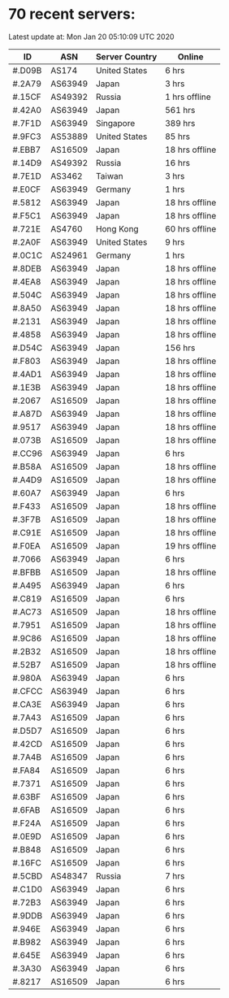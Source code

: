# 70 recent servers:

Latest update at: Mon Jan 20 05:10:09 UTC 2020

| ID | ASN | Server Country | Online |
| -- | --- | -------------- | ------ |
| #.D09B | AS174 | United States | 6 hrs |
| #.2A79 | AS63949 | Japan | 3 hrs |
| #.15CF | AS49392 | Russia | 1 hrs offline |
| #.42A0 | AS63949 | Japan | 561 hrs |
| #.7F1D | AS63949 | Singapore | 389 hrs |
| #.9FC3 | AS53889 | United States | 85 hrs |
| #.EBB7 | AS16509 | Japan | 18 hrs offline |
| #.14D9 | AS49392 | Russia | 16 hrs |
| #.7E1D | AS3462 | Taiwan | 3 hrs |
| #.E0CF | AS63949 | Germany | 1 hrs |
| #.5812 | AS63949 | Japan | 18 hrs offline |
| #.F5C1 | AS63949 | Japan | 18 hrs offline |
| #.721E | AS4760 | Hong Kong | 60 hrs offline |
| #.2A0F | AS63949 | United States | 9 hrs |
| #.0C1C | AS24961 | Germany | 1 hrs |
| #.8DEB | AS63949 | Japan | 18 hrs offline |
| #.4EA8 | AS63949 | Japan | 18 hrs offline |
| #.504C | AS63949 | Japan | 18 hrs offline |
| #.8A50 | AS63949 | Japan | 18 hrs offline |
| #.2131 | AS63949 | Japan | 18 hrs offline |
| #.4858 | AS63949 | Japan | 18 hrs offline |
| #.D54C | AS63949 | Japan | 156 hrs |
| #.F803 | AS63949 | Japan | 18 hrs offline |
| #.4AD1 | AS63949 | Japan | 18 hrs offline |
| #.1E3B | AS63949 | Japan | 18 hrs offline |
| #.2067 | AS16509 | Japan | 18 hrs offline |
| #.A87D | AS63949 | Japan | 18 hrs offline |
| #.9517 | AS63949 | Japan | 18 hrs offline |
| #.073B | AS16509 | Japan | 18 hrs offline |
| #.CC96 | AS63949 | Japan | 6 hrs |
| #.B58A | AS16509 | Japan | 18 hrs offline |
| #.A4D9 | AS16509 | Japan | 18 hrs offline |
| #.60A7 | AS63949 | Japan | 6 hrs |
| #.F433 | AS16509 | Japan | 18 hrs offline |
| #.3F7B | AS16509 | Japan | 18 hrs offline |
| #.C91E | AS16509 | Japan | 18 hrs offline |
| #.F0EA | AS16509 | Japan | 19 hrs offline |
| #.7066 | AS63949 | Japan | 6 hrs |
| #.BFBB | AS16509 | Japan | 18 hrs offline |
| #.A495 | AS63949 | Japan | 6 hrs |
| #.C819 | AS16509 | Japan | 6 hrs |
| #.AC73 | AS16509 | Japan | 18 hrs offline |
| #.7951 | AS16509 | Japan | 18 hrs offline |
| #.9C86 | AS16509 | Japan | 18 hrs offline |
| #.2B32 | AS16509 | Japan | 18 hrs offline |
| #.52B7 | AS16509 | Japan | 18 hrs offline |
| #.980A | AS63949 | Japan | 6 hrs |
| #.CFCC | AS63949 | Japan | 6 hrs |
| #.CA3E | AS63949 | Japan | 6 hrs |
| #.7A43 | AS16509 | Japan | 6 hrs |
| #.D5D7 | AS16509 | Japan | 6 hrs |
| #.42CD | AS16509 | Japan | 6 hrs |
| #.7A4B | AS16509 | Japan | 6 hrs |
| #.FA84 | AS16509 | Japan | 6 hrs |
| #.7371 | AS16509 | Japan | 6 hrs |
| #.63BF | AS16509 | Japan | 6 hrs |
| #.6FAB | AS16509 | Japan | 6 hrs |
| #.F24A | AS16509 | Japan | 6 hrs |
| #.0E9D | AS16509 | Japan | 6 hrs |
| #.B848 | AS16509 | Japan | 6 hrs |
| #.16FC | AS16509 | Japan | 6 hrs |
| #.5CBD | AS48347 | Russia | 7 hrs |
| #.C1D0 | AS63949 | Japan | 6 hrs |
| #.72B3 | AS63949 | Japan | 6 hrs |
| #.9DDB | AS63949 | Japan | 6 hrs |
| #.946E | AS63949 | Japan | 6 hrs |
| #.B982 | AS63949 | Japan | 6 hrs |
| #.645E | AS63949 | Japan | 6 hrs |
| #.3A30 | AS63949 | Japan | 6 hrs |
| #.8217 | AS16509 | Japan | 6 hrs |

